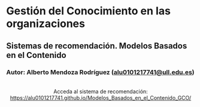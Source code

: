 # Gestión del Conocimiento en las organizaciones
## Sistemas de recomendación. Modelos Basados en el Contenido
### Autor: Alberto Mendoza Rodríguez (alu0101217741@ull.edu.es)

<p align="center">
  <br>
  Acceda al sistema de recomendación: <a href="https://alu0101217741.github.io/Modelos_Basados_en_el_Contenido_GCO/">https://alu0101217741.github.io/Modelos_Basados_en_el_Contenido_GCO/</a>
  <br>
</p>
